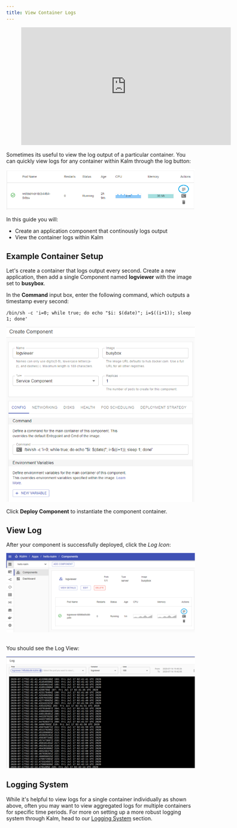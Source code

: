 ```yaml
---
title: View Container Logs
---
```


<figure class="video_container">
  <iframe width="560" height="315" src="https://www.youtube.com/embed/zMzWkzxIKlo" frameborder="0" allowfullscreen="true"> </iframe>
</figure>

Sometimes its useful to view the log output of a particular container. You can quickly view logs for any container within Kalm through the log button:

![log button](assets/log-button.png)

In this guide you will:

- Create an application component that continously logs output
- View the container logs within Kalm

## Example Container Setup

Let's create a container that logs output every second. Create a new application, then add a single Component named **logviewer** with the image set to **busybox**.

In the **Command** input box, enter the following command, which outputs a timestamp every second:

```
/bin/sh -c 'i=0; while true; do echo "$i: $(date)"; i=$((i+1)); sleep 1; done'
```

![log component](assets/log-component.png)

Click **Deploy Component** to instantiate the component container.

## View Log

After your component is successfully deployed, click the _Log Icon_:

![log button example](assets/log-button-example.png)

<br />
You should see the Log View:

![log view](assets/log-view.png)

## Logging System

While it's helpful to view logs for a single container individually as shown above, often you may want to view aggregated logs for multiple containers for specific time periods. For more on setting up a more robust logging system through Kalm, head to our [Logging System](./guide-logging-for-kalm.md) section.
